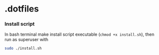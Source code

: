 # .dotfiles

### Install script
In bash terminal make install script executable (`chmod +x install.sh`), then run as superuser with
```bash
sudo ./install.sh
```
